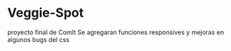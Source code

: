 # Veggie-Spot
proyecto final de ComIt
Se agregaran funciones responsives y mejoras en algunos bugs del css
